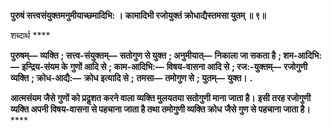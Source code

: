 **पुरुषं सत्त्वसंयुक्तमनुमीयाच्छमादिभि: ।** **कामादिभी रजोयुक्तं क्रोधाद्यैस्तमसा युतम् ॥ ९॥** 

शब्दार्थ **** 

**पुरुषम्—** **व्यक्ति** **; सत्त्व-संयुक्तम्—** **सतोगुण से युक्त** **; अनुमीयात्—** **निकाला जा सकता है** **; शम-आदिभि:—** **इन्द्रिय-संयम के** **गुणों आदि से** **; काम-आदिभि:—** **विषय-वासना आदि से** **; रज:-युक्तम्—** **रजोगुणी व्यक्ति** **; क्रोध-आद्यै:—** **क्रोध इत्यादि से** **;** **तमसा—** **तमोगुण से** **; युतम्—** **युक्त।** **.** 

**आत्मसंयम जैसे गुणों को प्रदॢशत करने वाला व्यक्ति मुलयतया सतोगुणी माना जाता है।** **इसी तरह रजोगुणी व्यक्ति अपनी विषय-वासना से पहचाना जाता है तथा तमोगुणी व्यक्ति क्रोध** **जैसे गुण से पहचाना जाता है।** **** 